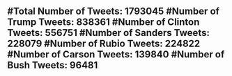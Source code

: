 #Total Number of Tweets: 1793045 
#Number of Trump Tweets: 838361
#Number of Clinton Tweets: 556751
#Number of Sanders Tweets: 228079
#Number of Rubio Tweets: 224822
#Number of Carson Tweets: 139840
#Number of Bush Tweets: 96481
---
